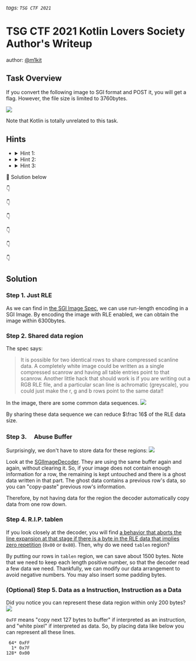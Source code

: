###### tags: `TSG CTF 2021`

# TSG CTF 2021 Kotlin Lovers Society Author's Writeup

author: [@m1kit](https://twitter.com/m1kit)

## Task Overview

If you convert the following image to SGI format and POST it, you will get a flag.
However, the file size is limited to 3760bytes.

![](https://i.imgur.com/oIzkoiZ.png)

Note that Kotlin is totally unrelated to this task.

## Hints

- <details>
      <summary>Hint 1:</summary>
      <a href="https://www.fileformat.info/format/sgiimage/spec/2a67b5c53bd84e8aa1a18ab1a6d3e832/view.htm">SGI Image Spec</a>
  </details>
- <details>
      <summary>Hint 2:</summary>
      <a href="https://github.com/python-pillow/Pillow/blob/master/src/libImaging/SgiRleDecode.c">SGI Image Decoder</a>
  </details>
- <details>
      <summary>Hint 3:</summary>
      You can use lengthtab data region.
  </details>

🙈 Solution below

👇

👇

👇

👇

👇

👇

## Solution

### Step 1. Just RLE

As we can find in [the SGI Image Spec](https://www.fileformat.info/format/sgiimage/spec/2a67b5c53bd84e8aa1a18ab1a6d3e832/view.htm),
we can use run-length encoding in a SGI Image.
By encoding the image with RLE enabled, we can obtain the image within 6300bytes.

### Step 2. Shared data region

The spec says:

> It is possible for two identical rows to share compressed scanline data.
> A completely white image could be written as a single compressed scanrow and having all table entries point to that scanrow.
> Another little hack that should work is if you are writing out a RGB RLE file,
> and a particular scan line is achromatic (greyscale), you could just make the r, g and b rows point to the same data!!

In the image, there are some common data sequences.
![](https://i.imgur.com/3w8LMzj.png)

By sharing these data sequence we can reduce $\frac 16$ of the RLE data size.

### Step 3.　 Abuse Buffer

Surprisingly, we don't have to store data for these regions:
![](https://i.imgur.com/mRMHCvI.png)

Look at the [SGIImageDecoder](https://github.com/python-pillow/Pillow/blob/master/src/libImaging/SgiRleDecode.c#L250).
They are using the same buffer again and again, without clearing it.
So, if your image does not contain enough information for a row, the remaining is kept untouched and there is a ghost data written in that part.
The ghost data contains a previous row's data, so you can "copy-paste" previous row's information.

Therefore, by not having data for the region the decoder automatically copy data from one row down.

### Step 4. R.I.P. tablen

If you look closely at the decoder, you will find [a behavior that aborts the line expansion at that stage
if there is a byte in the RLE data that implies zero repetition](https://github.com/python-pillow/Pillow/blob/master/src/libImaging/SgiRleDecode.c#L85) (`0x00` or `0x80`).
Then, why do we need `tablen` region?

By putting our rows in `tablen` region, we can save about 1500 bytes.
Note that we need to keep each length positive number, so that the decoder read a few data we need.
Thankfully, we can modify our data arrangement to avoid negative numbers. You may also insert some padding bytes.

### (Optional) Step 5. Data as a Instruction, Instruction as a Data

Did you notice you can represent these data region within only 200 bytes?
![](https://i.imgur.com/3w8LMzj.png)

`0xFF` means "copy next 127 bytes to buffer" if interpreted as an instruction, and "white pixel" if interpreted as data.
So, by placing data like below you can represent all these lines.

```
 64* 0xFF
  1* 0x7F
128* 0x00
```
